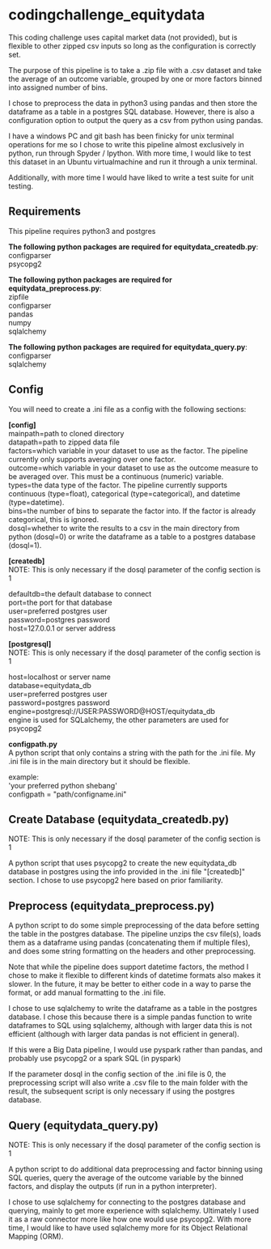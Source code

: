 # codingchallenge_equitydata
This coding challenge uses capital market data (not provided), but is flexible to other zipped csv inputs so long as the configuration is correctly set.

The purpose of this pipeline is to take a .zip file with a .csv dataset and take the average of an outcome variable, grouped by one or more factors binned into assigned number of bins.

I chose to preprocess the data in python3 using pandas and then store the dataframe as a table in a postgres SQL database. However, there is also a configuration option to output the query as a csv from python using pandas.

I have a windows PC and git bash has been finicky for unix terminal operations for me so I chose to write this pipeline almost exclusively in python, run through Spyder / Ipython. With more time, I would like to test this dataset in an Ubuntu virtualmachine and run it through a unix terminal.

Additionally, with more time I would have liked to write a test suite for unit testing.

## Requirements
This pipeline requires python3 and postgres

**The following python packages are required for equitydata_createdb.py**:  
configparser  
psycopg2  

**The following python packages are required for equitydata_preprocess.py**:  
zipfile  
configparser  
pandas  
numpy    
sqlalchemy  

**The following python packages are required for equitydata_query.py**:  
configparser  
sqlalchemy    

## Config
You will need to create a .ini file as a config with the following sections:

**[config]**  
mainpath=path to cloned directory  
datapath=path to zipped data file  
factors=which variable in your dataset to use as the factor. The pipeline currently only supports averaging over one factor.  
outcome=which variable in your dataset to use as the outcome measure to be averaged over. This must be a continuous (numeric) variable.  
types=the data type of the factor. The pipeline currently supports continuous (type=float), categorical (type=categorical), and datetime (type=datetime).  
bins=the number of bins to separate the factor into. If the factor is already categorical, this is ignored.     
dosql=whether to write the results to a csv in the main directory from python (dosql=0) or write the dataframe as a table to a postgres database (dosql=1).   

**[createdb]**  
NOTE: This is only necessary if the dosql parameter of the config section is 1  

defaultdb=the default database to connect  
port=the port for that database  
user=preferred postgres user  
password=postgres password  
host=127.0.0.1 or server address  

**[postgresql]**  
NOTE: This is only necessary if the dosql parameter of the config section is 1  

host=localhost or server name  
database=equitydata_db  
user=preferred postgres user  
password=postgres password  
engine=postgresql://USER:PASSWORD@HOST/equitydata_db  
engine is used for SQLalchemy, the other parameters are used for psycopg2  

**configpath.py**  
A python script that only contains a string with the path for the .ini file. My .ini file is in the main directory but it should be flexible.

example:  
'your preferred python shebang'  
configpath = "path/configname.ini"  

## Create Database (equitydata_createdb.py)
NOTE: This is only necessary if the dosql parameter of the config section is 1  

A python script that uses psycopg2 to create the new equitydata_db database in postgres using the info provided in the .ini file "[createdb]" section. I chose to use psycopg2 here based on prior familiarity.

## Preprocess (equitydata_preprocess.py)
A python script to do some simple preprocessing of the data before setting the table in the postgres database. The pipeline unzips the csv file(s), loads them as a dataframe using pandas (concatenating them if multiple files), and does some string formatting on the headers and other preprocessing. 

Note that while the pipeline does support datetime factors, the method I chose to make it flexible to different kinds of datetime formats also makes it slower. In the future, it may be better to either code in a way to parse the format, or add manual formatting to the .ini file.

I chose to use sqlalchemy to write the dataframe as a table in the postgres database. I chose this because there is a simple pandas function to write dataframes to SQL using sqlalchemy, although with larger data this is not efficient (although with larger data pandas is not efficient in general).

If this were a Big Data pipeline, I would use pyspark rather than pandas, and probably use psycopg2 or a spark SQL (in pyspark)

If the parameter dosql in the config section of the .ini file is 0, the preprocessing script will also write a .csv file to the main folder with the result, the subsequent script is only necessary if using the postgres database.

## Query (equitydata_query.py)
NOTE: This is only necessary if the dosql parameter of the config section is 1  

A python script to do additional data preprocessing and factor binning using SQL queries, query the average of the outcome variable by the binned factors, and display the outputs (if run in a python interpreter).

I chose to use sqlalchemy for connecting to the postgres database and querying, mainly to get more experience with sqlalchemy. Ultimately I used it as a raw connector more like how one would use psycopg2. With more time, I would like to have used sqlalchemy more for its Object Relational Mapping (ORM).